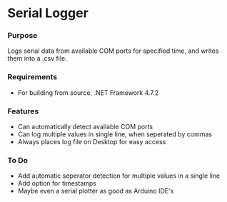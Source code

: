 # Serial Logger

### Purpose
Logs serial data from available COM ports for specified time, and writes them into a .csv file.

### Requirements
* For building from source, .NET Framework 4.7.2

### Features
* Can automatically detect available COM ports
* Can log multiple values in single line, when seperated by commas
* Always places log file on Desktop for easy access

### To Do
* Add automatic seperator detection for multiple values in a single line
* Add option for timestamps
* Maybe even a serial plotter as good as Arduino IDE's